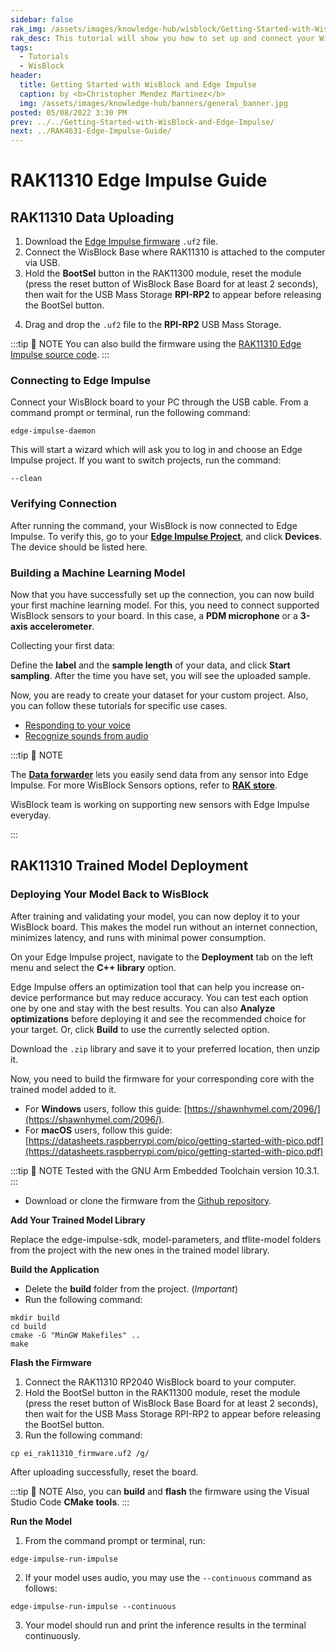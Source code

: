 ```yaml
---
sidebar: false
rak_img: /assets/images/knowledge-hub/wisblock/Getting-Started-with-WisBlock-and-Edge-Impulse/wisblock-edgeimpulse.jpg
rak_desc: This tutorial will show you how to set up and connect your WisBlock to Edge Impulse, which includes but is not limited to RAK11310 and RAK11200.
tags:
  - Tutorials
  - WisBlock
header:
  title: Getting Started with WisBlock and Edge Impulse
  caption: by <b>Christopher Mendez Martinez</b>
  img: /assets/images/knowledge-hub/banners/general_banner.jpg
posted: 05/08/2022 3:30 PM
prev: ../../Getting-Started-with-WisBlock-and-Edge-Impulse/
next: ../RAK4631-Edge-Impulse-Guide/
---
```


# RAK11310 Edge Impulse Guide

## RAK11310 Data Uploading 

1. Download the [Edge Impulse firmware](https://github.com/mcmchris/wisblock-edge-impulse/releases/tag/v.1.0.0) `.uf2` file.
2. Connect the WisBlock Base where RAK11310 is attached to the computer via USB.
3. Hold the **BootSel** button in the RAK11300 module, reset the module (press the reset button of WisBlock Base Board for at least 2 seconds), then wait for the USB Mass Storage **RPI-RP2** to appear before releasing the BootSel button.


<rk-img
  src="/assets/images/knowledge-hub/wisblock/Getting-Started-with-WisBlock-and-Edge-Impulse/rak11310/rak11300.png"
  width="40%"
  caption="RAK11310 (RP2040) BootSel button"
/>


4. Drag and drop the `.uf2` file to the **RPI-RP2** USB Mass Storage.

<rk-img
  src="/assets/images/knowledge-hub/wisblock/Getting-Started-with-WisBlock-and-Edge-Impulse/rak11310/firmware-update.png"
  width="90%"
  caption="Firmware update process for RAK11310"
/>

:::tip 📝 NOTE
You can also build the firmware using the [RAK11310 Edge Impulse source code](https://github.com/mcmchris/wisblock-edge-impulse).
:::


### Connecting to Edge Impulse 

Connect your WisBlock board to your PC through the USB cable. From a command prompt or terminal, run the following command:

```
edge-impulse-daemon
```

This will start a wizard which will ask you to log in and choose an Edge Impulse project. If you want to switch projects, run the command:

```
--clean
```

### Verifying Connection 

After running the command, your WisBlock is now connected to Edge Impulse. To verify this, go to your [**Edge Impulse Project**](https://studio.edgeimpulse.com/studio/select-project?autoredirect=1), and click **Devices**. The device should be listed here.


<rk-img
  src="/assets/images/knowledge-hub/wisblock/Getting-Started-with-WisBlock-and-Edge-Impulse/rak11310/devices.png"
  width="100%"
  caption="Registered devices"
/>


### Building a Machine Learning Model 

Now that you have successfully set up the connection, you can now build your first machine learning model.
For this, you need to connect supported WisBlock sensors to your board. In this case, a **PDM microphone** or a **3-axis accelerometer**.

<rk-img
  src="/assets/images/knowledge-hub/wisblock/Getting-Started-with-WisBlock-and-Edge-Impulse/rak11310/pdm.png"
  width="50%"
  caption="PDM microphone"
/>

<rk-img
  src="/assets/images/knowledge-hub/wisblock/Getting-Started-with-WisBlock-and-Edge-Impulse/rak11310/3-axis.png"
  width="50%"
  caption="3-axis accelerometer"
/>

Collecting your first data:

<rk-img
  src="/assets/images/knowledge-hub/wisblock/Getting-Started-with-WisBlock-and-Edge-Impulse/rak11310/pdm-selected.png"
  width="60%"
  caption="PDM microphone selected"
/>

<rk-img
  src="/assets/images/knowledge-hub/wisblock/Getting-Started-with-WisBlock-and-Edge-Impulse/rak11310/3-axis-selected.png"
  width="60%"
  caption="3-axis accelerometer selected"
/>


Define the **label** and the **sample length** of your data, and click **Start sampling**. After the time you have set, you will see the uploaded sample.


<rk-img
  src="/assets/images/knowledge-hub/wisblock/Getting-Started-with-WisBlock-and-Edge-Impulse/rak11310/imu-data.png"
  width="70%"
  caption="Data from the IMU"
/>


<rk-img
  src="/assets/images/knowledge-hub/wisblock/Getting-Started-with-WisBlock-and-Edge-Impulse/rak11310/mic-data.png"
  width="70%"
  caption="Data from the microphone"
/>

Now, you are ready to create your dataset for your custom project. Also, you can follow these tutorials for specific use cases.

- [Responding to your voice](https://docs.edgeimpulse.com/docs/tutorials/responding-to-your-voice)
- [Recognize sounds from audio](https://docs.edgeimpulse.com/docs/tutorials/audio-classification)

:::tip 📝 NOTE

The [**Data forwarder**](https://docs.edgeimpulse.com/docs/edge-impulse-cli/cli-data-forwarder) lets you easily send data from any sensor into Edge Impulse. For more WisBlock Sensors options, refer to [**RAK store**](https://store.rakwireless.com/collections/wisblock-sensor). 

WisBlock team is working on supporting new sensors with Edge Impulse everyday.

:::


## RAK11310 Trained Model Deployment

### Deploying Your Model Back to WisBlock 

After training and validating your model, you can now deploy it to your WisBlock board. This makes the model run without an internet connection, minimizes latency, and runs with minimal power consumption.

On your Edge Impulse project, navigate to the **Deployment** tab on the left menu and select the **C++ library** option.


<rk-img
  src="/assets/images/knowledge-hub/wisblock/Getting-Started-with-WisBlock-and-Edge-Impulse/rak11310/library.png"
  width="70%"
  caption="C++ library"
/>


Edge Impulse offers an optimization tool that can help you increase on-device performance but may reduce accuracy. You can test each option one by one and stay with the best results. You can also **Analyze optimizations** before deploying it and see the recommended choice for your target. Or, click **Build** to use the currently selected option.


<rk-img
  src="/assets/images/knowledge-hub/wisblock/Getting-Started-with-WisBlock-and-Edge-Impulse/rak11310/model-optimization.png"
  width="80%"
  caption="EON compiler option for model optimization"
/>


<rk-img
  src="/assets/images/knowledge-hub/wisblock/Getting-Started-with-WisBlock-and-Edge-Impulse/rak11310/save.png"
  width="65%"
  caption="Save the project"
/>


<rk-img
  src="/assets/images/knowledge-hub/wisblock/Getting-Started-with-WisBlock-and-Edge-Impulse/rak11310/build.png"
  width="65%"
  caption="Building the Arduino library"
/>



Download the `.zip` library and save it to your preferred location, then unzip it.

<rk-img
  src="/assets/images/knowledge-hub/wisblock/Getting-Started-with-WisBlock-and-Edge-Impulse/rak11310/unzip.png"
  width="65%"
  caption="Unzipping the library"
/>


Now, you need to build the firmware for your corresponding core with the trained model added to it.

- For **Windows** users, follow this guide: [https://shawnhymel.com/2096/](https://shawnhymel.com/2096/).
- For **macOS** users, follow this guide: [https://datasheets.raspberrypi.com/pico/getting-started-with-pico.pdf](https://datasheets.raspberrypi.com/pico/getting-started-with-pico.pdf) 


:::tip 📝 NOTE
Tested with the GNU Arm Embedded Toolchain version 10.3.1.
:::

- Download or clone the firmware from the [Github repository](https://github.com/mcmchris/wisblock-edge-impulse).


<b> Add Your Trained Model Library </b>

Replace the edge-impulse-sdk, model-parameters, and tflite-model folders from the project with the new ones in the trained model library.

<rk-img
  src="/assets/images/knowledge-hub/wisblock/Getting-Started-with-WisBlock-and-Edge-Impulse/rak11310/delete.png"
  width="80%"
  caption="Delete the three (3) old folders"
/>

<rk-img
  src="/assets/images/knowledge-hub/wisblock/Getting-Started-with-WisBlock-and-Edge-Impulse/rak11310/copy-paste.jpg"
  width="80%"
  caption="Copy and paste the trained model folders"
/>


<b> Build the Application </b>

- Delete the **build** folder from the project. (*Important*)
- Run the following command:

```
mkdir build
cd build
cmake -G "MinGW Makefiles" ..
make
```


<b> Flash the Firmware </b>

1. Connect the RAK11310 RP2040 WisBlock board to your computer.
2. Hold the BootSel button in the RAK11300 module, reset the module (press the reset button of WisBlock Base Board for at least 2 seconds), then wait for the USB Mass Storage RPI-RP2 to appear before releasing the BootSel button.
3. Run the following command:

```
cp ei_rak11310_firmware.uf2 /g/
```

After uploading successfully, reset the board.


:::tip 📝 NOTE
Also, you can **build** and **flash** the firmware using the Visual Studio Code **CMake tools**.
:::

<b> Run the Model </b>

1. From the command prompt or terminal, run:

```
edge-impulse-run-impulse
```

2. If your model uses audio, you may use the `--continuous` command as follows:

```
edge-impulse-run-impulse --continuous
```

3. Your model should run and print the inference results in the terminal continuously.


<rk-img
  src="/assets/images/knowledge-hub/wisblock/Getting-Started-with-WisBlock-and-Edge-Impulse/rak11310/terminal.png"
  width="70%"
  caption="Continuous inference results"
/>
